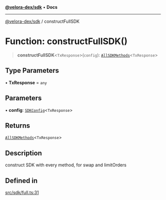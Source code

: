 [**@velora-dex/sdk**](../README.md) • **Docs**

***

[@velora-dex/sdk](../globals.md) / constructFullSDK

# Function: constructFullSDK()

> **constructFullSDK**\<`TxResponse`\>(`config`): [`AllSDKMethods`](../type-aliases/AllSDKMethods.md)\<`TxResponse`\>

## Type Parameters

• **TxResponse** = `any`

## Parameters

• **config**: [`SDKConfig`](../type-aliases/SDKConfig.md)\<`TxResponse`\>

## Returns

[`AllSDKMethods`](../type-aliases/AllSDKMethods.md)\<`TxResponse`\>

## Description

construct SDK with every method, for swap and limitOrders

## Defined in

[src/sdk/full.ts:31](https://github.com/VeloraDEX/sdk/blob/feat/extend_delta_orders_filtering/src/sdk/full.ts#L31)
